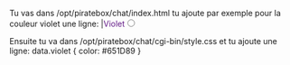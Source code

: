 Tu vas dans  /opt/piratebox/chat/index.html 
tu ajoute par exemple pour la couleur violet une ligne:  |<font color="#651D89">Violet</font><input type="radio" value="violet" name="color">  

Ensuite tu va dans /opt/piratebox/chat/cgi-bin/style.css 
et tu ajoute une ligne:  data.violet { color: #651D89 } 